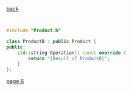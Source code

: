 [back](./page04.md)

```cpp


#include "Product.h"

class ProductB : public Product {
public:
    std::string Operation() const override {
        return "{Result of ProductB}";
    }
};

```

[page 6](./page06.md)
